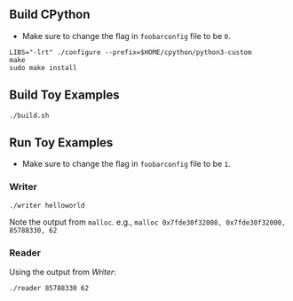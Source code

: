 ## Build CPython
- Make sure to change the flag in `foobarconfig` file to be `0`.

```
LIBS="-lrt" ./configure --prefix=$HOME/cpython/python3-custom
make
sudo make install
```

## Build Toy Examples
```
./build.sh
```

## Run Toy Examples
- Make sure to change the flag in `foobarconfig` file to be `1`.
### Writer
```
./writer helloworld
```

Note the output from `malloc`.
e.g., `malloc 0x7fde30f32008, 0x7fde30f32000, 85788330, 62`

### Reader
Using the output from *Writer*:
```
./reader 85788330 62
```

